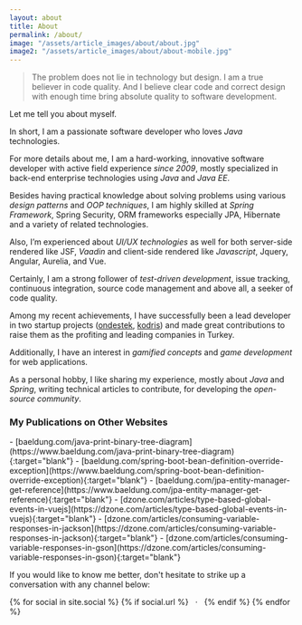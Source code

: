 ```yaml
---
layout: about
title: About
permalink: /about/
image: "/assets/article_images/about/about.jpg"
image2: "/assets/article_images/about/about-mobile.jpg"
---
```

>The problem does not lie in technology but design. I am a true believer in code quality. And I believe clear code and correct design with enough time bring absolute quality to software development.

Let me tell you about myself.

In short, I am a passionate software developer who loves *Java* technologies.

For more details about me, I am a hard-working, innovative software developer with active field experience *since 2009*, mostly specialized in back-end enterprise technologies using *Java* and *Java EE*.

Besides having practical knowledge about solving problems using various *design patterns* and *OOP techniques*, I am highly skilled at *Spring Framework*, Spring Security, ORM frameworks especially JPA, Hibernate and a variety of related technologies.

Also, I’m experienced about *UI/UX technologies* as well for both server-side rendered like JSF, *Vaadin* and client-side rendered like *Javascript*, Jquery, Angular, Aurelia, and Vue.

Certainly, I am a strong follower of *test-driven development*, issue tracking, continuous integration, source code management and above all, a seeker of code quality.

Among my recent achievements, I have successfully been a lead developer in two startup projects ([ondestek](https://ondestek.com), [kodris](https://www.kodris.com)) and made great contributions to raise them as the profiting and leading companies in Turkey.

Additionally, I have an interest in *gamified concepts* and *game development* for web applications.

As a personal hobby, I like sharing my experience, mostly about *Java* and *Spring*, writing technical articles to contribute, for developing the *open-source community*.


### My Publications on Other Websites
<p></p>
- [baeldung.com/java-print-binary-tree-diagram](https://www.baeldung.com/java-print-binary-tree-diagram){:target="blank"}
- [baeldung.com/spring-boot-bean-definition-override-exception](https://www.baeldung.com/spring-boot-bean-definition-override-exception){:target="blank"}
- [baeldung.com/jpa-entity-manager-get-reference](https://www.baeldung.com/jpa-entity-manager-get-reference){:target="blank"}
- [dzone.com/articles/type-based-global-events-in-vuejs](https://dzone.com/articles/type-based-global-events-in-vuejs){:target="blank"}
- [dzone.com/articles/consuming-variable-responses-in-jackson](https://dzone.com/articles/consuming-variable-responses-in-jackson){:target="blank"}
- [dzone.com/articles/consuming-variable-responses-in-gson](https://dzone.com/articles/consuming-variable-responses-in-gson){:target="blank"}

If you would like to know me better, don't hesitate to strike up a conversation with any channel below:
<p class="about-social">
  {% for social in site.social %}
    {% if social.url %}
        <a class="icon-{{ social.icon }}" href="{{ social.url }}" title="{{ social.desc }}">
          <i class="fa fa-{{ social.icon }}"></i>
        </a>
        &nbsp;&nbsp;·&nbsp;&nbsp;
    {% endif %}
  {% endfor %}
  <a class="icon-email" href="mailto:{{ site.email }}" title="Send Email">
    <i class="fa fa-envelope"></i>
  </a>
</p>
